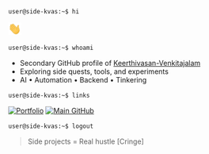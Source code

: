 ```bash
user@side-kvas:~$ hi
```

<img src="https://github.com/Keerthivasan-Venkitajalam/Keerthivasan-Venkitajalam/blob/main/icons/Hi.gif" width="26px" />

```bash
user@side-kvas:~$ whoami
```

- Secondary GitHub profile of [Keerthivasan-Venkitajalam](https://github.com/Keerthivasan-Venkitajalam)
- Exploring side quests, tools, and experiments
- AI • Automation • Backend • Tinkering

```bash
user@side-kvas:~$ links
```

[![Portfolio](https://img.shields.io/badge/Portfolio-4CD964?style=for-the-badge&logo=vercel&logoColor=white)](https://keerthivasansv-portfolio.vercel.app/)
[![Main GitHub](https://img.shields.io/badge/Main_Account-24292e?style=for-the-badge&logo=github)](https://github.com/Keerthivasan-Venkitajalam)

```bash
user@side-kvas:~$ logout
```

> Side projects = Real hustle [Cringe]
